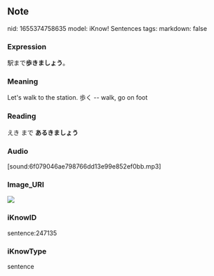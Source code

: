 ## Note
nid: 1655374758635
model: iKnow! Sentences
tags: 
markdown: false

### Expression
駅まで<b>歩きましょう</b>。

### Meaning
Let's walk to the station.
歩く -- walk, go on foot

### Reading
えき まで <b>あるきましょう</b>

### Audio
[sound:6f079046ae798766dd13e99e852ef0bb.mp3]

### Image_URI
<img src="3dae0e858291f0ec64766527c01d06e4.jpg">

### iKnowID
sentence:247135

### iKnowType
sentence
